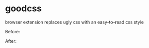 # goodcss

browser extension replaces ugly css with an easy-to-read css style

Before:
![]()

After:
![]()